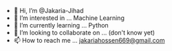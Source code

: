 - 👋 Hi, I’m @Jakaria-Jihad
- 👀 I’m interested in ... Machine Learning
- 🌱 I’m currently learning ... Python
- 💞️ I’m looking to collaborate on ... (don't know yet)
- 📫 How to reach me ... jakariahossen669@gmail.com

<!---
Jakaria-Jihad/Jakaria-Jihad is a ✨ special ✨ repository because its `README.md` (this file) appears on your GitHub profile.
You can click the Preview link to take a look at your changes.
--->
